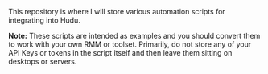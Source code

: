 This repository is where I will store various automation scripts for integrating into Hudu.

<strong>Note:</strong> These scripts are intended as examples and you should convert them to work with your own RMM or toolset. Primarily, do not store any of your API Keys or tokens in the script itself and then leave them sitting on desktops or servers.
